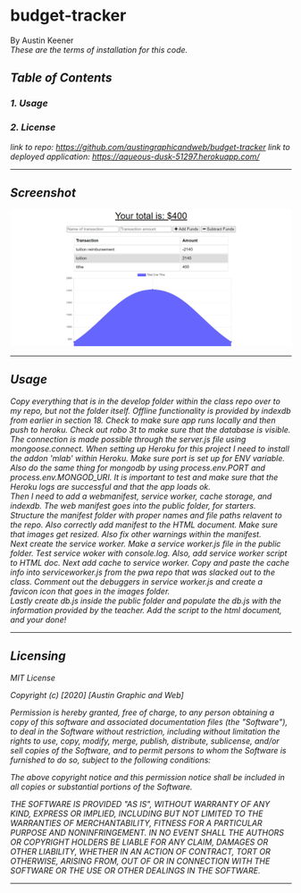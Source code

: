 # budget-tracker
By Austin Keener <br>
<i>These are the terms of installation for this code.<i>
## Table of Contents
### 1. Usage <br>
### 2. License<br>

link to repo: https://github.com/austingraphicandweb/budget-tracker
link to deployed application: https://aqueous-dusk-51297.herokuapp.com/
<hr>

## Screenshot

![screenshot](./screenshot.png)


<hr>


## Usage
<i>Copy everything that is in the develop folder within the class repo over to my repo, but not the folder itself. Offline functionality is provided by indexdb from earlier in section 18. Check to make sure app runs locally and then push to heroku. Check out robo 3t to make sure that the database is visible. The connection is made possible through the server.js file using mongoose.connect. When setting up Heroku for this project I need to install the addon 'mlab' within Heroku. Make sure port is set up for ENV variable. Also do the same thing for mongodb by using process.env.PORT and process.env.MONGOD_URI. It is important to test and make sure that the Heroku logs are successful and that the app loads ok. <br>Then I need to add a webmanifest, service worker, cache storage, and indexdb. The web manifest goes into the public folder, for starters. Structure the manifest folder with proper names and file paths relavent to the repo. Also correctly add manifest to the HTML document. Make sure that images get resized. Also fix other warnings within the manifest. <br> Next create the service worker. Make a service worker.js file in the public folder. Test service woker with console.log. Also, add service worker script to HTML doc. Next add cache to service worker. Copy and paste the cache info into serviceworker.js from the pwa repo that was slacked out to the class. Comment out the debuggers in service worker.js and create a favicon icon that goes in the images folder. <br>Lastly create db.js inside the public folder and populate the db.js with the information provided by the teacher. Add the script to the html document, and your done!<i>
<hr>

## Licensing
<i>
MIT License

Copyright (c) [2020] [Austin Graphic and Web]

Permission is hereby granted, free of charge, to any person obtaining a copy
of this software and associated documentation files (the "Software"), to deal
in the Software without restriction, including without limitation the rights
to use, copy, modify, merge, publish, distribute, sublicense, and/or sell
copies of the Software, and to permit persons to whom the Software is
furnished to do so, subject to the following conditions:

The above copyright notice and this permission notice shall be included in all
copies or substantial portions of the Software.

THE SOFTWARE IS PROVIDED "AS IS", WITHOUT WARRANTY OF ANY KIND, EXPRESS OR
IMPLIED, INCLUDING BUT NOT LIMITED TO THE WARRANTIES OF MERCHANTABILITY,
FITNESS FOR A PARTICULAR PURPOSE AND NONINFRINGEMENT. IN NO EVENT SHALL THE
AUTHORS OR COPYRIGHT HOLDERS BE LIABLE FOR ANY CLAIM, DAMAGES OR OTHER
LIABILITY, WHETHER IN AN ACTION OF CONTRACT, TORT OR OTHERWISE, ARISING FROM,
OUT OF OR IN CONNECTION WITH THE SOFTWARE OR THE USE OR OTHER DEALINGS IN THE
SOFTWARE.<i>
<hr>